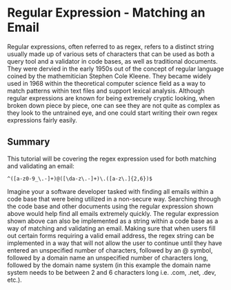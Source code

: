 # Regular Expression - Matching an Email

Regular expressions, often referred to as regex, refers to a distinct string usually made up of various sets of characters that can be used as both a query tool and a validator in code bases, as well as traditional documents. They were dervied in the early 1950s out of the concept of regular language coined by the mathemitician Stephen Cole Kleene. They became widely used in 1968 within the theoretical computer science field as a way to match patterns within text files and support lexical analysis. Although regular expressions are known for being extremely cryptic looking, when broken down piece by piece, one can see they are not quite as complex as they look to the untrained eye, and one could start writing their own regex expressions fairly easily.

## Summary

This tutorial will be covering the regex expression used for both matching and validating an email:

`^([a-z0-9_\.-]+)@([\da-z\.-]+)\.([a-z\.]{2,6})$`

Imagine your a software developer tasked with finding all emails within a code base that were being utilized in a non-secure way. Searching through the code base and other documents using the regular expression shown above would help find all emails extremely quickly. The regular expression shown above can also be implemented as a string within a code base as a way of matching and validating an email. Making sure that when users fill out certain forms requiring a valid email address, the regex string can be implemented in a way that will not allow the user to continue until they have entered an unspecified number of characters, followed by an @ symbol, followed by a domain name an unspecified number of characters long, followed by the domain name system (in this example the domain name system needs to be between 2 and 6 characters long i.e. .com, .net, .dev, etc.).
